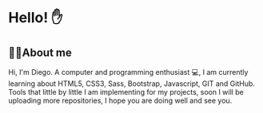 <h1>Hello! ✋</h1>
<h2>👩‍💻About me</h2>

Hi, I'm Diego. A computer and programming enthusiast 💻, I am currently learning about HTML5, CSS3, Sass, Bootstrap, Javascript, GIT and GitHub. Tools that little by little I am implementing for my projects, soon I will be uploading more repositories, I hope you are doing well and see you.

<!---
Bravo-ops-jpg/Bravo-ops-jpg is a ✨ special ✨ repository because its `README.md` (this file) appears on your GitHub profile.
You can click the Preview link to take a look at your changes.
--->
